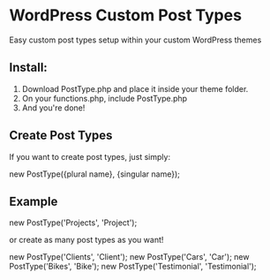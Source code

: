 # WordPress Custom Post Types
Easy custom post types setup within your custom WordPress themes

## Install:
1. Download PostType.php and place it inside your theme folder.
2. On your functions.php, include PostType.php
3. And you're done!

## Create Post Types
If you want to create post types, just simply:

new PostType({plural name}, {singular name});
  
## Example
new PostType('Projects', 'Project');

or create as many post types as you want!

new PostType('Clients', 'Client');
new PostType('Cars', 'Car');
new PostType('Bikes', 'Bike');
new PostType('Testimonial', 'Testimonial');
